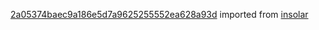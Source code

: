 [2a05374baec9a186e5d7a9625255552ea628a93d](https://github.com/insolar/insolar/commit/2a05374baec9a186e5d7a9625255552ea628a93d) imported from [insolar](https://github.com/insolar/insolar)
